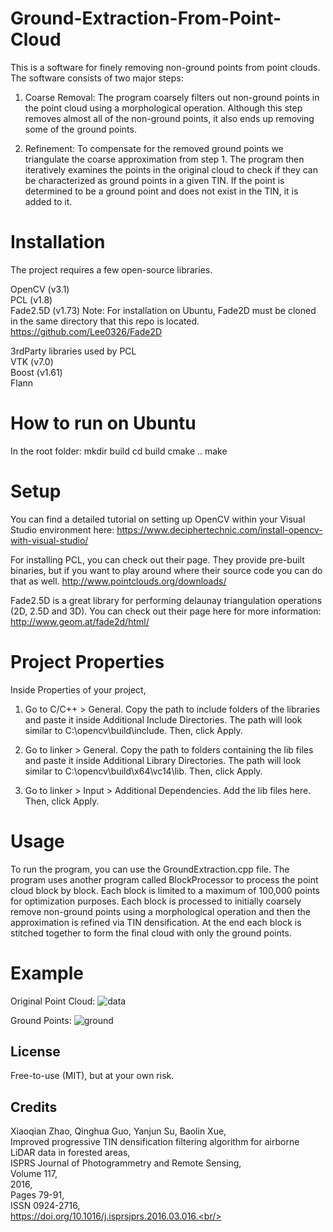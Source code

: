 # Ground-Extraction-From-Point-Cloud
This is a software for finely removing non-ground points from point clouds. The software consists of two major steps: 

1) Coarse Removal: The program coarsely filters out non-ground points in the point cloud using a morphological operation. Although this step removes almost all of the non-ground points, it also ends up removing some of the ground points.

2) Refinement: To compensate for the removed ground points we triangulate the coarse approximation from step 1. The program then iteratively examines the points in the original cloud to check if they can be characterized as ground points in a given TIN. If the point is determined to be a ground point and does not exist in the TIN, it is added to it.

# Installation
The project requires a few open-source libraries. 

OpenCV (v3.1)<br/>
PCL (v1.8)<br/>
Fade2.5D (v1.73)
Note: For installation on Ubuntu, Fade2D must be cloned in the same directory that this repo is located.
https://github.com/Lee0326/Fade2D

3rdParty libraries used by PCL<br/>
VTK (v7.0)<br/>
Boost (v1.61)<br/>
Flann

# How to run on Ubuntu
In the root folder:
mkdir build
cd build
cmake ..
make


# Setup
You can find a detailed tutorial on setting up OpenCV within your Visual Studio environment here:
https://www.deciphertechnic.com/install-opencv-with-visual-studio/

For installing PCL, you can check out their page. They provide pre-built binaries, but if you want to play around where their source code you can do that as well.
http://www.pointclouds.org/downloads/

Fade2.5D is a great library for performing delaunay triangulation operations (2D, 2.5D and 3D). You can check out their page here for more information:
http://www.geom.at/fade2d/html/

# Project Properties
Inside Properties of your project,

1. Go to C/C++ > General. Copy the path to include folders of the libraries and paste it inside Additional Include Directories. The path will look similar to C:\opencv\build\include. Then, click Apply.

2. Go to linker > General. Copy the path to folders containing the  lib files and paste it inside Additional Library Directories. The path will look similar to C:\opencv\build\x64\vc14\lib. Then, click Apply.

3. Go to linker > Input > Additional Dependencies. Add the lib files here. Then, click Apply.

# Usage
To run the program, you can use the GroundExtraction.cpp file. The program uses another program called BlockProcessor to process the point cloud block by block. Each block is limited to a maximum of 100,000 points for optimization purposes. Each block is processed to initially coarsely remove non-ground points using a morphological operation and then the approximation is refined via TIN densification. At the end each block is stitched together to form the final cloud with only the ground points.

# Example
Original Point Cloud:
![data](https://user-images.githubusercontent.com/33495209/51795574-bfaa9180-21b3-11e9-952e-d18928fefa71.JPG)

Ground Points:
![ground](https://user-images.githubusercontent.com/33495209/51795579-d2bd6180-21b3-11e9-8462-2739e2009e56.JPG)


## License
Free-to-use (MIT), but at your own risk.

## Credits
Xiaoqian Zhao, Qinghua Guo, Yanjun Su, Baolin Xue,<br/>
Improved progressive TIN densification filtering algorithm for airborne LiDAR data in forested areas,<br/>
ISPRS Journal of Photogrammetry and Remote Sensing,<br/>
Volume 117,<br/>
2016,<br/>
Pages 79-91,<br/>
ISSN 0924-2716,<br/>
https://doi.org/10.1016/j.isprsjprs.2016.03.016.<br/>
